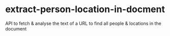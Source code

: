 # extract-person-location-in-docment
API to fetch &amp; analyse the text of a URL to find all people &amp; locations in the document
